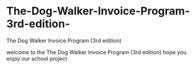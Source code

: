 # The-Dog-Walker-Invoice-Program-3rd-edition-
The Dog Walker Invoice Program (3rd edition)

welcome to the The Dog Walker Invoice Program (3rd edition) hope you enjoy our school project
